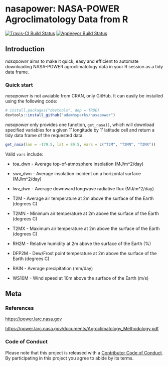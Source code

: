 # nasapower: NASA-POWER Agroclimatology Data from R

[![Travis-CI Build Status](https://travis-ci.org/adamhsparks/nasapower.svg?branch=master)](https://travis-ci.org/adamhsparks/nasapower)
[![AppVeyor Build Status](https://ci.appveyor.com/api/projects/status/github/adamhsparks/nasapower?branch=master&svg=true)](https://ci.appveyor.com/project/adamhsparks/nasapower)

## Introduction

_nasapower_ aims to make it quick, easy and efficient to automate downloading
NASA-POWER agroclimatology data in your R session as a tidy data frame.

### Quick start

_nasapower_ is not avaiable from CRAN, only GitHub. It can easily be installed
using the following code:

```r
# install.packages("devtools", dep = TRUE)
devtools::install_github("adamhsparks/nasapower")
```

_nasapower_ only provides one function, `get_nasa()`, which will download
specified variables for a given 1˚ longitude by 1˚ latitude cell and return a
tidy data frame of the requested data.

```r
get_nasa(lon = -179.5, lat = 89.5, vars = c("T2M", "T2MN", "T2MX"))
```

Valid `vars` include:

* toa_dwn - Average top-of-atmosphere insolation (MJ/m^2/day)

* swv_dwn - Average insolation incident on a horizontal surface (MJ/m^2/day)

* lwv_dwn - Average downward longwave radiative flux (MJ/m^2/day)

* T2M - Average air temperature at 2m above the surface of the Earth (degrees C)

* T2MN - Minimum air temperature at 2m above the surface of the Earth (degrees C)

* T2MX - Maximum air temperature at 2m above the surface of the Earth (degrees C)

* RH2M - Relative humidity at 2m above the surface of the Earth (%)

* DFP2M - Dew/Frost point temperature at 2m above the surface of the Earth (degrees C)

* RAIN - Average precipitation (mm/day)

* WS10M - Wind speed at 10m above the surface of the Earth (m/s)

## Meta

### References
<https://power.larc.nasa.gov>

<https://power.larc.nasa.gov/documents/Agroclimatology_Methodology.pdf>

### Code of Conduct

Please note that this project is released with a [Contributor Code of Conduct](CONDUCT.md). By participating in this project you agree to abide by its terms.